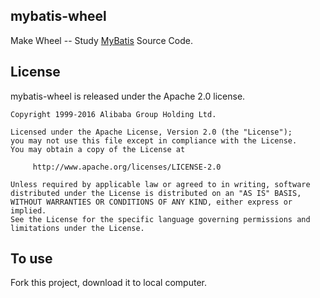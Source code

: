 ## mybatis-wheel
Make Wheel -- Study [MyBatis](https://github.com/mybatis/mybatis-3/) Source Code.

## License
mybatis-wheel is released under the Apache 2.0 license.
```
Copyright 1999-2016 Alibaba Group Holding Ltd.

Licensed under the Apache License, Version 2.0 (the "License");
you may not use this file except in compliance with the License.
You may obtain a copy of the License at

     http://www.apache.org/licenses/LICENSE-2.0

Unless required by applicable law or agreed to in writing, software
distributed under the License is distributed on an "AS IS" BASIS,
WITHOUT WARRANTIES OR CONDITIONS OF ANY KIND, either express or implied.
See the License for the specific language governing permissions and
limitations under the License.
```

## To use
Fork this project, download it to local computer.